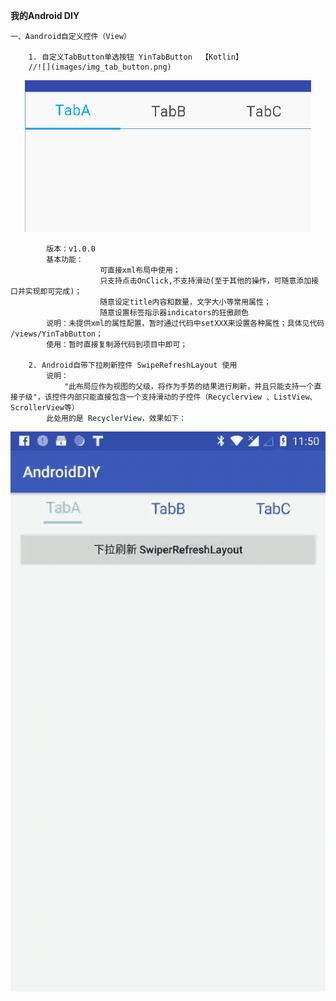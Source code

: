 **我的Android DIY**

    一、Aandroid自定义控件（View）
        
        1. 自定义TabButton单选按钮 YinTabButton  【Kotlin】 
        //![](images/img_tab_button.png)
<div align=center><img src="images/img_tab_button.png"/></div>

            版本：v1.0.0
            基本功能：   
                        可直接xml布局中使用；
                        只支持点击OnClick,不支持滑动(至于其他的操作，可随意添加接口并实现即可完成)；
                        随意设定title内容和数量，文字大小等常用属性；
                        随意设置标签指示器indicators的狂傲颜色
            说明：未提供xml的属性配置，暂时通过代码中setXXX来设置各种属性；具体见代码 /views/YinTabButton；
            使用：暂时直接复制源代码到项目中即可；
            
        2. Android自带下拉刷新控件 SwipeRefreshLayout 使用
            说明：
                "此布局应作为视图的父级，将作为手势的结果进行刷新，并且只能支持一个直接子级"，该控件内部只能直接包含一个支持滑动的子控件（Recyclerview 、ListView、ScrollerView等）
            此处用的是 RecyclerView，效果如下：
<div align=center><img src="images/swiperRefreshLayout.gif"/></div>

                
             